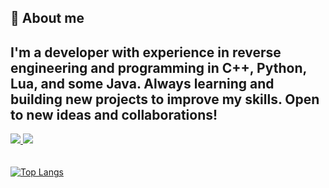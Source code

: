## 📌 About me

## I'm a developer with experience in reverse engineering and programming in C++, Python, Lua, and some Java. Always learning and building new projects to improve my skills. Open to new ideas and collaborations! 





<a href="mailto:gustavohpuhlmann@hotmail.com">
<img src="https://img.shields.io/badge/Gmail-D14836?style=for-the-badge&logo=gmail&logoColor=white">
</a>

<a href="https://www.linkedin.com/in/gustavohpuhlmann/">
<img src="https://img.shields.io/badge/LinkedIn-0077B5?style=for-the-badge&logo=linkedin&logoColor=white">
</a>
<br>
<br>

<div style="width: 200px;">
  <br>
<a href="https://github.com/SeuPerfilAqui/github-readme-stats">
  <img src="https://github-readme-stats.vercel.app/api/top-langs/?username=gustavohenrip&langs_count=8" alt="Top Langs" />
</a>
</div>
